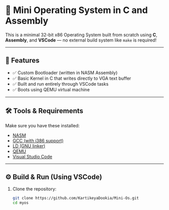 # 🧠 Mini Operating System in C and Assembly

This is a minimal 32-bit x86 Operating System built from scratch using **C**, **Assembly**, and **VSCode** — no external build system like `make` is required!

---

## 🚀 Features

- ✅ Custom Bootloader (written in NASM Assembly)
- ✅ Basic Kernel in C that writes directly to VGA text buffer
- ✅ Built and run entirely through VSCode tasks
- ✅ Boots using QEMU virtual machine

---

## 🛠️ Tools & Requirements

Make sure you have these installed:

- [NASM](https://www.nasm.us/)
- [GCC (with i386 support)](https://www.mingw-w64.org/)
- [LD (GNU linker)](https://www.gnu.org/software/binutils/)
- [QEMU](https://www.qemu.org/)
- [Visual Studio Code](https://code.visualstudio.com/)

---

## ⚙️ Build & Run (Using VSCode)

1. Clone the repository:
   ```bash
   git clone https://github.com/KartikeyaDookia/Mini-Os.git
   cd myos
